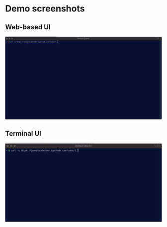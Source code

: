 # Demo screenshots

## Web-based UI

![web-based UI](./web.gif)

## Terminal UI

![terminal-based UI](./term.gif)
